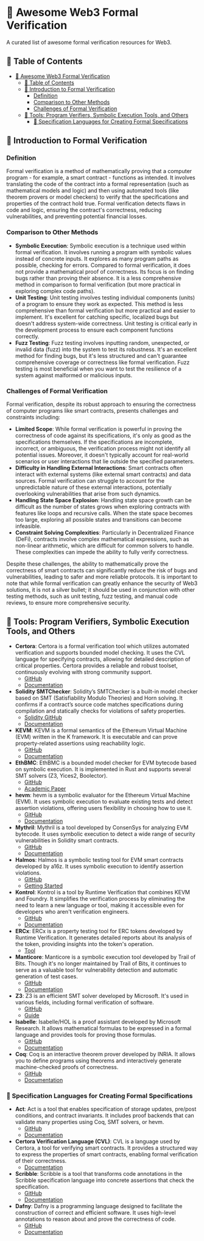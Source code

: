 # 🔐 Awesome Web3 Formal Verification

A curated list of awesome formal verification resources for Web3.

## 📂 Table of Contents

- [🔐 Awesome Web3 Formal Verification](#-awesome-web3-formal-verification)
  - [📂 Table of Contents](#-table-of-contents)
  - [🤔 Introduction to Formal Verification](#-introduction-to-formal-verification)
    - [Definition](#definition)
    - [Comparison to Other Methods](#comparison-to-other-methods)
    - [Challenges of Formal Verification](#challenges-of-formal-verification)
  - [🔧 Tools: Program Verifiers, Symbolic Execution Tools, and Others](#-tools-program-verifiers-symbolic-execution-tools-and-others)
    - [🎤 Specification Languages for Creating Formal Specifications](#-specification-languages-for-creating-formal-specifications)

## 🤔 Introduction to Formal Verification

### Definition

Formal verification is a method of mathematically proving that a computer program - for example, a smart contract - functions as intended. It involves translating the code of the contract into a formal representation (such as mathematical models and logic) and then using automated tools (like theorem provers or model checkers) to verify that the specifications and properties of the contract hold true. Formal verification detects flaws in code and logic, ensuring the contract's correctness, reducing vulnerabilities, and preventing potential financial losses.

### Comparison to Other Methods

- **Symbolic Execution**: Symbolic execution is a technique used within formal verification. It involves running a program with symbolic values instead of concrete inputs. It explores as many program paths as possible, checking for errors. Compared to formal verification, it does not provide a mathematical proof of correctness. Its focus is on finding bugs rather than proving their absence. It is a less comprehensive method in comparison to formal verification (but more practical in exploring complex code paths).
- **Unit Testing**: Unit testing involves testing individual components (units) of a program to ensure they work as expected. This method is less comprehensive than formal verification but more practical and easier to implement. It's excellent for catching specific, localized bugs but doesn't address system-wide correctness. Unit testing is critical early in the development process to ensure each component functions correctly.
- **Fuzz Testing**: Fuzz testing involves inputting random, unexpected, or invalid data (fuzz) into the system to test its robustness. It's an excellent method for finding bugs, but it's less structured and can't guarantee comprehensive coverage or correctness like formal verification. Fuzz testing is most beneficial when you want to test the resilience of a system against malformed or malicious inputs.

### Challenges of Formal Verification

Formal verification, despite its robust approach to ensuring the correctness of computer programs like smart contracts, presents challenges and constraints including:

- **Limited Scope**: While formal verification is powerful in proving the correctness of code against its specifications, it's only as good as the specifications themselves. If the specifications are incomplete, incorrect, or ambiguous, the verification process might not identify all potential issues. Moreover, it doesn't typically account for real-world scenarios or user interactions that lie outside the specified parameters.
- **Difficulty in Handling External Interactions**: Smart contracts often interact with external systems (like external smart contracts) and data sources. Formal verification can struggle to account for the unpredictable nature of these external interactions, potentially overlooking vulnerabilities that arise from such dynamics.
- **Handling State Space Explosion**: Handling state space growth can be difficult as the number of states grows when exploring contracts with features like loops and recursive calls. When the state space becomes too large, exploring all possible states and transitions can become infeasible.
- **Constraint Solving Complexities**: Particularly in Decentralized Finance (DeFi), contracts involve complex mathematical expressions, such as non-linear arithmetic, which are difficult for common solvers to handle. These complexities can impede the ability to fully verify correctness.

Despite these challenges, the ability to mathematically prove the correctness of smart contracts can significantly reduce the risk of bugs and vulnerabilities, leading to safer and more reliable protocols. It is important to note that while formal verification can greatly enhance the security of Web3 solutions, it is not a silver bullet; it should be used in conjunction with other testing methods, such as unit testing, fuzz testing, and manual code reviews, to ensure more comprehensive security.

## 🔧 Tools: Program Verifiers, Symbolic Execution Tools, and Others

- **Certora**: Certora is a formal verification tool which utilizes automated verification and supports bounded model checking. It uses the CVL language for specifying contracts, allowing for detailed description of critical properties. Certora provides a reliable and robust toolset, continuously evolving with strong community support.
  - [GitHub](https://github.com/Certora)
  - [Documentation](https://docs.certora.com/en/latest/)
- **Solidity SMTChecker**: Solidity’s SMTChecker is a built-in model checker based on SMT (Satisfiability Modulo Theories) and Horn solving. It confirms if a contract’s source code matches specifications during compilation and statically checks for violations of safety properties.
  - [Solidity GitHub](https://github.com/ethereum/solidity)
  - [Documentation](https://docs.soliditylang.org/en/latest/smtchecker.html)
- **KEVM**: KEVM is a formal semantics of the Ethereum Virtual Machine (EVM) written in the K framework. It is executable and can prove property-related assertions using reachability logic.
  - [GitHub](https://github.com/runtimeverification/evm-semantics)
  - [Documentation](https://docs.runtimeverification.com/kevm/overview/kevm-semantics-of-evm-in-k#documentation-support)
- **EthBMC**: EthBMC is a bounded model checker for EVM bytecode based on symbolic execution. It is implemented in Rust and supports several SMT solvers (Z3, Yices2, Boolector).
  - [GitHub](https://github.com/RUB-SysSec/EthBMC)
  - [Academic Paper](https://www.usenix.org/system/files/sec20fall_frank_prepub_0.pdf)
- **hevm**: hevm is a symbolic evaluator for the Ethereum Virtual Machine (EVM). It uses symbolic execution to evaluate existing tests and detect assertion violations, offering users flexibility in choosing how to use it.
  - [GitHub](https://github.com/ethereum/hevm)
  - [Documentation](https://hevm.dev)
- **Mythril**: Mythril is a tool developed by ConsenSys for analyzing EVM bytecode. It uses symbolic execution to detect a wide range of security vulnerabilities in Solidity smart contracts.
  - [GitHub](https://github.com/ConsenSys/mythril)
  - [Documentation](https://mythril-classic.readthedocs.io/en/latest/)
- **Halmos**: Halmos is a symbolic testing tool for EVM smart contracts developed by a16z. It uses symbolic execution to identify assertion violations.
  - [GitHub](https://github.com/a16z/halmos)
  - [Getting Started](https://github.com/a16z/halmos/blob/main/docs/getting-started.md)
- **Kontrol**: Kontrol is a tool by Runtime Verification that combines KEVM and Foundry. It simplifies the verification process by eliminating the need to learn a new language or tool, making it accessible even for developers who aren't verification engineers.
  - [GitHub](https://github.com/runtimeverification/kontrol)
  - [Documentation](https://docs.runtimeverification.com/kontrol/overview/readme)
- **ERCx**: ERCx is a property testing tool for ERC tokens developed by Runtime Verification. It generates detailed reports about its analysis of the token, providing insights into the token's operation.
  - [Tool](https://ercx.runtimeverification.com/)
- **Manticore**: Manticore is a symbolic execution tool developed by Trail of Bits. Though it's no longer maintained by Trail of Bits, it continues to serve as a valuable tool for vulnerability detection and automatic generation of test cases.
  - [GitHub](https://github.com/trailofbits/manticore)
  - [Documentation](https://manticore.readthedocs.io/en/latest/index.html)
- **Z3**: Z3 is an efficient SMT solver developed by Microsoft. It's used in various fields, including formal verification of software.
  - [GitHub](https://github.com/Z3Prover/z3)
  - [Guide](https://microsoft.github.io/z3guide/)
- **Isabelle**: Isabelle/HOL is a proof assistant developed by Microsoft Research. It allows mathematical formulas to be expressed in a formal language and provides tools for proving those formulas.
  - [GitHub](https://github.com/isabelle-prover)
  - [Documentation](https://isabelle.in.tum.de/documentation.html)
- **Coq**: Coq is an interactive theorem prover developed by INRIA. It allows you to define programs using theorems and interactively generate machine-checked proofs of correctness.
  - [GitHub](https://github.com/coq/coq)
  - [Documentation](https://coq.inria.fr/doc/master/refman/)

### 🎤 Specification Languages for Creating Formal Specifications

- **Act**: Act is a tool that enables specification of storage updates, pre/post conditions, and contract invariants. It includes proof backends that can validate many properties using Coq, SMT solvers, or hevm.
  - [GitHub](https://github.com/ethereum/act)
  - [Documentation](https://ethereum.github.io/act/)
- **Certora Verification Language (CVL)**: CVL is a language used by Certora, a tool for verifying smart contracts. It provides a structured way to express the properties of smart contracts, enabling formal verification of their correctness.
  - [Documentation](https://docs.certora.com/en/latest/docs/cvl/index.html)
- **Scribble**: Scribble is a tool that transforms code annotations in the Scribble specification language into concrete assertions that check the specification.
  - [GitHub](https://github.com/ConsenSys/Scribble)
  - [Documentation](https://docs.scribble.codes)
- **Dafny**: Dafny is a programming language designed to facilitate the construction of correct and efficient software. It uses high-level annotations to reason about and prove the correctness of code.
  - [GitHub](https://github.com/dafny-lang/dafny)
  - [Documentation](http://dafny.org/dafny/)
